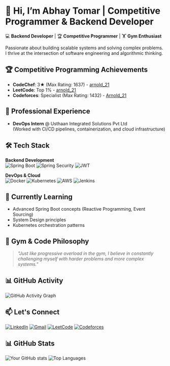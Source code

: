 # 👋 Hi, I’m Abhay Tomar | Competitive Programmer & Backend Developer

💻 **Backend Developer** | 🏆 **Competitive Programmer** | 🏋️ **Gym Enthusiast**

Passionate about building scalable systems and solving complex problems. I thrive at the intersection of software engineering and algorithmic thinking.

## 🏆 Competitive Programming Achievements
- **CodeChef**: 3★ (Max Rating: 1637) - [arnold_21](https://www.codechef.com/users/arnold_21)
- **LeetCode**: Top 1% - [arnold_21](https://leetcode.com/u/arnold_21/)
- **Codeforces**: Specialist (Max Rating: 1432) - [Arnold_21](https://codeforces.com/profile/Arnold_21)

## 💼 Professional Experience
- **DevOps Intern** @ Usthaan Integrated Solutions Pvt Ltd  
  (Worked with CI/CD pipelines, containerization, and cloud infrastructure)

## 🛠️ Tech Stack
**Backend Development**  
![Spring Boot](https://img.shields.io/badge/Spring_Boot-6DB33F?style=for-the-badge&logo=spring-boot&logoColor=white)
![Spring Security](https://img.shields.io/badge/Spring_Security-6DB33F?style=for-the-badge&logo=spring-security&logoColor=white)
![JWT](https://img.shields.io/badge/JWT-000000?style=for-the-badge&logo=JSON%20web%20tokens&logoColor=white)

**DevOps & Cloud**  
![Docker](https://img.shields.io/badge/Docker-2496ED?style=for-the-badge&logo=docker&logoColor=white)
![Kubernetes](https://img.shields.io/badge/Kubernetes-326CE5?style=for-the-badge&logo=kubernetes&logoColor=white)
![AWS](https://img.shields.io/badge/AWS-232F3E?style=for-the-badge&logo=amazon-aws&logoColor=white)
![Jenkins](https://img.shields.io/badge/Jenkins-D24939?style=for-the-badge&logo=Jenkins&logoColor=white)

## 🌱 Currently Learning
- Advanced Spring Boot concepts (Reactive Programming, Event Sourcing)
- System Design principles
- Kubernetes orchestration patterns

## 💪 Gym & Code Philosophy
> *"Just like progressive overload in the gym, I believe in constantly challenging myself with harder problems and more complex systems."*

## 📊 GitHub Activity
![GitHub Activity Graph](https://github-readme-activity-graph.vercel.app/graph?username=Abhaytomar2004&theme=github-compact)

## 📫 Let's Connect
[![LinkedIn](https://img.shields.io/badge/LinkedIn-0077B5?style=for-the-badge&logo=linkedin&logoColor=white)](https://www.linkedin.com/in/abhay-tomar-b093b3251/)
[![Gmail](https://img.shields.io/badge/Gmail-D14836?style=for-the-badge&logo=gmail&logoColor=white)](mailto:abhayalpha21@gmail.com)
[![LeetCode](https://img.shields.io/badge/LeetCode-FFA116?style=for-the-badge&logo=leetcode&logoColor=black)](https://leetcode.com/u/arnold_21/)
[![Codeforces](https://img.shields.io/badge/Codeforces-1F8ACB?style=for-the-badge&logo=codeforces&logoColor=white)](https://codeforces.com/profile/Arnold_21)

## 📊 GitHub Stats
![Your GitHub stats](https://github-readme-stats.vercel.app/api?username=Abhaytomar2004&show_icons=true&theme=radical)
![Top Languages](https://github-readme-stats.vercel.app/api/top-langs/?username=Abhaytomar2004&layout=compact&theme=radical)

<!---
Abhaytomar2004/Abhaytomar2004 is a ✨ special ✨ repository because its `README.md` (this file) appears on your GitHub profile.
--->
